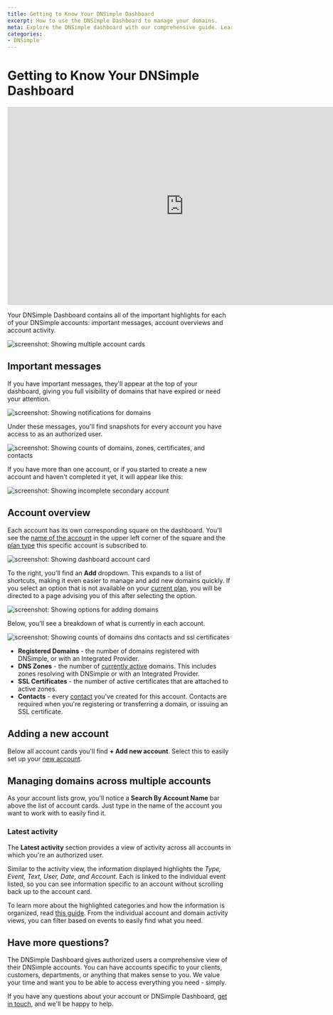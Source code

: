 ```yaml
---
title: Getting to Know Your DNSimple Dashboard
excerpt: How to use the DNSimple Dashboard to manage your domains.
meta: Explore the DNSimple dashboard with our comprehensive guide. Learn to navigate your domain list, manage settings, and optimize your domain management experience.
categories:
- DNSimple
---
```


# Getting to Know Your DNSimple Dashboard

<iframe width="791" height="445" src="https://www.youtube.com/embed/TAJ8R12hLrI" title="" frameborder="0" allow="accelerometer; autoplay; clipboard-write; encrypted-media; gyroscope; picture-in-picture; web-share" allowfullscreen></iframe>

Your DNSimple Dashboard contains all of the important highlights for each of your DNSimple accounts: important messages, account overviews and account activity.

![screenshot: Showing multiple account cards](/files/dashboard-account-cards.png)

## Important messages

If you have important messages, they'll appear at the top of your dashboard, giving you full visibility of domains that have expired or need your attention.

![screenshot: Showing notifications for domains](/files/dashboard-important-reminder.png)

Under these messages, you'll find snapshots for every account you have access to as an authorized user.

![screenshot: Showing counts of domains, zones, certificates, and contacts](/files/dashboard-account-card.png)

If you have more than one account, or if you started to create a new account and haven't completed it yet, it will appear like this:

![screenshot: Showing incomplete secondary account](/files/dashboard-multiple-account-card.png)

## Account overview

Each account has its own corresponding square on the dashboard. You'll see the [name of the account](/articles/changing-account-information/#changing-other-account-data) in the upper left corner of the square and the [plan type](/articles/changing-account-information/#changing-other-account-data) this specific account is subscribed to.

![screenshot: Showing dashboard account card](/files/dashboard-account-name.png)

To the right, you'll find an **Add** dropdown. This expands to a list of shortcuts, making it even easier to manage and add new domains quickly. If you select an option that is not available on your [current plan](/articles/dnsimple-plans), you will be directed to a page advising you of this after selecting the option.

![screenshot: Showing options for adding domains](/files/dashboard-account-card-add-dropdown.png)

Below, you'll see a breakdown of what is currently in each account.

![screenshot: Showing counts of domains dns contacts and ssl certificates](/files/dashboard-account-card-category.png)

- **Registered Domains** - the number of domains registered with DNSimple, or with an Integrated Provider.
- **DNS Zones** - the number of [currently active](/articles/managing-integrated-zones/) domains. This includes zones resolving with DNSimple or with an Integrated Provider.
- **SSL Certificates** - the number of active certificates that are attached to active zones.
- **Contacts** - every [contact](/articles/contact-management/) you've created for this account. Contacts are required when you're registering or transferring a domain, or issuing an SSL certificate.

## Adding a new account

Below all account cards you'll find **+ Add new account**. Select this to easily set up your [new account](/articles/account-creation/).

## Managing domains across multiple accounts

As your account lists grow, you'll notice a **Search By Account Name** bar above the list of account cards. Just type in the name of the account you want to work with to easily find it.

### Latest activity

The **Latest activity** section provides a view of activity across all accounts in which you're an authorized user.

Similar to the activity view, the information displayed highlights the *Type, Event, Text, User, Date, and Account*. Each is linked to the individual event listed, so you can see information specific to an account without scrolling back up to the account card.

To learn more about the highlighted categories and how the information is organized, read [this guide](/articles/activity-tracking/#activity-tracking-at-the-account-level). From the individual account and domain activity views, you can filter based on events to easily find what you need.

## Have more questions?

The DNSimple Dashboard gives authorized users a comprehensive view of their DNSimple accounts. You can have accounts specific to your clients, customers, departments, or anything that makes sense to you. We value your time and want you to be able to access everything you need - simply.

If you have any questions about your account or DNSimple Dashboard, [get in touch](https://dnsimple.com/feedback), and we'll be happy to help.
